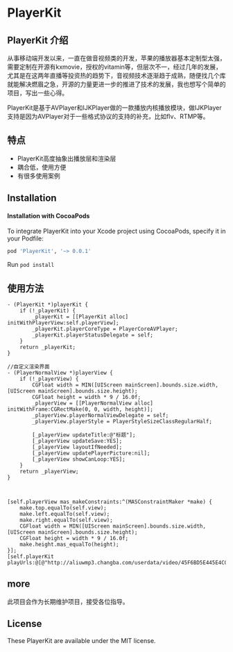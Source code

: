 # PlayerKit



## PlayerKit 介绍

从事移动端开发以来，一直在做音视频类的开发，苹果的播放器基本定制型太强，需要定制在开源有kxmovie，授权的vitamin等，但层次不一，经过几年的发展，尤其是在这两年直播等投资热的趋势下，音视频技术逐渐趋于成熟，随便找几个库就能解决燃眉之急，开源的力量更进一步的推进了技术的发展，我也想写个简单的项目，写出一些心得。


PlayerKit是基于AVPlayer和IJKPlayer做的一款播放内核播放模块，做IJKPlayer支持是因为AVPlayer对于一些格式协议的支持的补充，比如flv、RTMP等。

## 特点

- PlayerKit高度抽象出播放层和渲染层
- 耦合低，使用方便
- 有很多使用案例

## Installation

#### Installation with CocoaPods

To integrate PlayerKit into your Xcode project using CocoaPods, specify it in your Podfile:

```ruby
pod 'PlayerKit', '~> 0.0.1'
```

Run `pod install`


## 使用方法


```
- (PlayerKit *)playerKit {
    if (!_playerKit) {
        _playerKit = [[PlayerKit alloc] initWithPlayerView:self.playerView];
        _playerKit.playerCoreType = PlayerCoreAVPlayer;
        _playerKit.playerStatusDelegate = self;
    }
    return _playerKit;
}

//自定义渲染界面
- (PlayerNormalView *)playerView {
    if (!_playerView) {
        CGFloat width = MIN([UIScreen mainScreen].bounds.size.width, [UIScreen mainScreen].bounds.size.height);
        CGFloat height = width * 9 / 16.0f;
        _playerView = [[PlayerNormalView alloc] initWithFrame:CGRectMake(0, 0, width, height)];
        _playerView.playerNormalViewDelegate = self;
        _playerView.playerStyle = PlayerStyleSizeClassRegularHalf;

        [_playerView updateTitle:@"标题"];
        [_playerView updateSave:YES];
        [_playerView layoutIfNeeded];
        [_playerView updatePlayerPicture:nil];
        [_playerView showCanLoop:YES];
    }
    return _playerView;
}



[self.playerView mas_makeConstraints:^(MASConstraintMaker *make) {
    make.top.equalTo(self.view);
    make.left.equalTo(self.view);
    make.right.equalTo(self.view);
    CGFloat width = MIN([UIScreen mainScreen].bounds.size.width, [UIScreen mainScreen].bounds.size.height);
    CGFloat height = width * 9 / 16.0f;
    make.height.mas_equalTo(height);
}];
[self.playerKit playUrls:@[@"http://aliuwmp3.changba.com/userdata/video/45F6BD5E445E4C029C33DC5901307461.mp4"]];
```

## more

此项目会作为长期维护项目，接受各位指导。

## License

These PlayerKit are available under the MIT license.